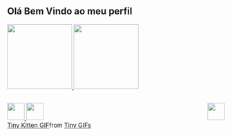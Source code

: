   ## Olá Bem Vindo ao meu perfil
   
   <div>
        <a href="https://github.com/JuanPinheiroFIAP">
        <img height="150em" src="https://github-readme-stats.vercel.app/api/top-langs/?username=JuanPinheiroFIAP&layout=compact&langs_count=7&theme=codeSTACKr"/>
        <img height="150em" src="https://github-readme-stats.vercel.app/api?username=JuanPinheiroFIAP&show_icons=true&theme=codeSTACKr&include_all_commits=true&count_private=true"/>
   </div>
   
   ## 

  <div>
        <img aling="center"src="https://cdn.jsdelivr.net/gh/devicons/devicon/icons/python/python-original.svg" width="40" height="40"/>
        <img aling="center" src="https://cdn.jsdelivr.net/gh/devicons/devicon/icons/git/git-original.svg" width="40" height="40"/>
        <img align="right" src="https://tenor.com/pt-BR/view/kitten-cat-typing-typing-cat-kitty-gif-17051831" width="40" height="40"/>
        <div class="tenor-gif-embed" data-postid="26542310" data-share-method="host" data-aspect-ratio="0.9375" data-width="100%"><a href="https://tenor.com/view/tiny-kitten-kittens-cat-cats-gif-26542310">Tiny Kitten GIF</a>from <a href="https://tenor.com/search/tiny-gifs">Tiny GIFs</a></div> <script type="text/javascript" async src="https://tenor.com/embed.js"></script>
  </div> 
   
   ##
   
   
     
              
      
